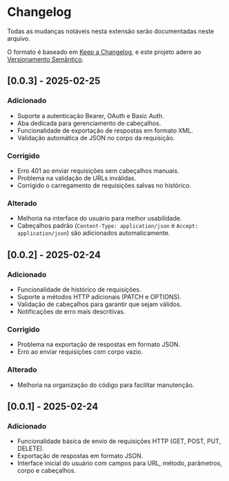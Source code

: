 # Changelog

Todas as mudanças notáveis nesta extensão serão documentadas neste arquivo.

O formato é baseado em [Keep a Changelog](https://keepachangelog.com/pt-BR/1.0.0/),
e este projeto adere ao [Versionamento Semântico](https://semver.org/lang/pt-BR/).

## [0.0.3] - 2025-02-25
### Adicionado
- Suporte a autenticação Bearer, OAuth e Basic Auth.
- Aba dedicada para gerenciamento de cabeçalhos.
- Funcionalidade de exportação de respostas em formato XML.
- Validação automática de JSON no corpo da requisição.

### Corrigido
- Erro 401 ao enviar requisições sem cabeçalhos manuais.
- Problema na validação de URLs inválidas.
- Corrigido o carregamento de requisições salvas no histórico.

### Alterado
- Melhoria na interface do usuário para melhor usabilidade.
- Cabeçalhos padrão (`Content-Type: application/json` e `Accept: application/json`) são adicionados automaticamente.

## [0.0.2] - 2025-02-24
### Adicionado
- Funcionalidade de histórico de requisições.
- Suporte a métodos HTTP adicionais (PATCH e OPTIONS).
- Validação de cabeçalhos para garantir que sejam válidos.
- Notificações de erro mais descritivas.

### Corrigido
- Problema na exportação de respostas em formato JSON.
- Erro ao enviar requisições com corpo vazio.

### Alterado
- Melhoria na organização do código para facilitar manutenção.

## [0.0.1] - 2025-02-24
### Adicionado
- Funcionalidade básica de envio de requisições HTTP (GET, POST, PUT, DELETE).
- Exportação de respostas em formato JSON.
- Interface inicial do usuário com campos para URL, método, parâmetros, corpo e cabeçalhos.